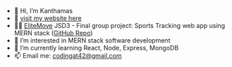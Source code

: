 - 👋 Hi, I’m Kanthamas 
- 🧭 [visit my website here](https://portfolio-psi-orcin-50.vercel.app/)
- 👩‍💻 [EliteMove](https://elitemove-ui.vercel.app/) JSD3 - Final group project: Sports Tracking web app using MERN stack ([GitHub Repo](https://github.com/JSD3G6))
- 👀 I’m interested in MERN stack software development
- 🌱 I’m currently learning React,  Node, Express, MongoDB
- 📫 Email me: codingat42@gmail.com

<!---
Kanthamas/Kanthamas is a ✨ special ✨ repository because its `README.md` (this file) appears on your GitHub profile.
You can click the Preview link to take a look at your changes.
--->

